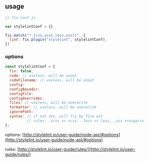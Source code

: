 <!-- markdownlint-disable MD002 MD041 -->

## usage

```js
// fis-conf.js

var stylelintConf = {}

fis.match("*.{css,scss,less,sss}}", {
  lint: fis.plugin("stylelint", stylelintConf),
})
```

### options

<!-- prettier-ignore-start -->

```js
const stylelintConf = {
  fix: false,
  code: // useless, will be unset
  codeFilename: // useless, will be unset
  config:
  configBasedir:
  configFile:
  configOverrides:
  files: // useless, will be overwrite
  formatter: // useless, will be overwrite
  ignorePath:
  syntax: // if not set, will fix by file ext
          // rules: .scss => scss, .less => less, .sss =>sugarss
};
```

<!-- prettier-ignore-start -->

options: [http://stylelint.io/user-guide/node-api/#options](http://stylelint.io/user-guide/node-api/#options)

rules: [http://stylelint.io/user-guide/rules/](http://stylelint.io/user-guide/rules/)
